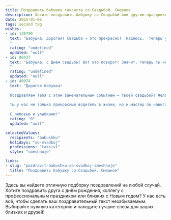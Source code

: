 ```yaml
---
title: Поздравить бабушку таксиста со Свадьбой. Смешное
description: Хотите поздравить бабушку со Свадьбой или другим праздником? Наш ИИ создаст незабываемое поздравление, а вы обязательно выделитесь среди других.  
date: 2025-01-05
tags: second tag
wishes:
- id: 130790
  text: "Бабушка, дорогая! Свадьба – это прекрасно!  Надеюсь,  теперь у вас с дедушкой будет настолько же комфортная и уютная семейная жизнь, как поездка на такси с самым вежливым и пунктуальным водителем…  пусть только  \"пробки\" будут из цветов, а \"попутчики\" – только лучшие друзья!  Горько!
  "
  rating: "undefined"
  updated: "null"
- id: 80437
  text: "Бабушка, с Днем свадьбы! Вот это поворот! Значит, теперь ты не просто бабушка, а еще и таксист? 🥳  Желаем, чтобы пассажиры всегда были вежливыми, маршруты - прямыми, а чаевые - щедрыми! 🎉
  "
  rating: "undefined"
  updated: "null"
- id: 40074
  text: "Дорогая бабушка!
  
  Поздравляем тебя с этим замечательным событием — твоей свадьбой! Желаем, чтобы на пути к счастью у вас не было пробок, а расставания были только временными в светофоре жизни. Пусть вашу любовь всегда подвозит хороший таксист — пусть это будет счастье без пересадок и ожиданий!
  
  Ты у нас не только прекрасный водитель в жизни, но и мастер по навигации в сердцах. Так держать! Пусть брак будет таким же комфортным, как поездка на такси по бездорожью, а каждый день — непредсказуемым, как маршрут в час пик!
  
  С любовью и улыбками!"
  rating: "0"
  updated: "null"

selectedValues:
  recipients: "babushku"
  holidays: "so-svadboj"
  professions: "taksist"
  style: "smeshnoje"

links:
- slug: "pozdravit-babushku-so-svadboj-smeshnoje"
  title: "Поздравить бабушку со Свадьбой. Смешное"
---
```


Здесь вы найдете отличную подборку поздравлений на любой случай. 
Хотите поздравить друга с днём рождения, коллегу с профессиональным праздником или близких с Новым годом? У нас есть всё, чтобы сделать ваш поздравительный текст незабываемым. Выбирайте нужную категорию и находите лучшие слова для ваших близких и друзей!
